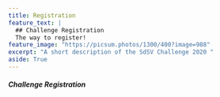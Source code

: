 ```yaml
---
title: Registration
feature_text: |
  ## Challenge Registration
  The way to register!
feature_image: "https://picsum.photos/1300/400?image=988"
excerpt: "A short description of the SdSV Challenge 2020 "
aside: True
---
```


##### Challenge Registration


